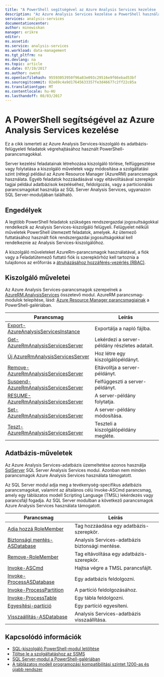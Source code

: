 ```yaml
---
title: "A PowerShell segítségével az Azure Analysis Services kezelése |} Microsoft Docs"
description: "Az Azure Analysis Services kezelése a PowerShell használatával."
services: analysis-services
documentationcenter: 
author: minewiskan
manager: erikre
editor: 
ms.assetid: 
ms.service: analysis-services
ms.workload: data-management
ms.tgt_pltfrm: na
ms.devlang: na
ms.topic: article
ms.date: 07/19/2017
ms.author: owend
ms.openlocfilehash: 95593053950f96a83e093c29516e9f66ebad53bf
ms.sourcegitcommit: 02e69c4a9d17645633357fe3d46677c2ff22c85a
ms.translationtype: MT
ms.contentlocale: hu-HU
ms.lasthandoff: 08/03/2017
---
```

# <a name="manage-azure-analysis-services-with-powershell"></a>A PowerShell segítségével az Azure Analysis Services kezelése

Ez a cikk ismerteti az Azure Analysis Services-kiszolgáló és adatbázis-felügyeleti feladatok végrehajtásához használt PowerShell-parancsmagokkal. 

Server kezelési feladatainak létrehozása kiszolgáló törlése, felfüggesztése vagy folytatása a kiszolgáló műveletek vagy módosítása a szolgáltatási szint (réteg) például az Azure Resource Manager (AzureRM) parancsmagok használata. Egyéb feladatok hozzáadásával vagy eltávolításával szerepkör tagjai például adatbázisok kezeléséhez, feldolgozás, vagy a particionálás parancsmagokat használja az SQL Server Analysis Services, ugyanazon SQL Server-moduljában található.

## <a name="permissions"></a>Engedélyek
A legtöbb PowerShell feladatok szükséges rendszergazdai jogosultságokkal rendelkezik az Analysis Services-kiszolgáló felügyeli. Felügyelet nélküli műveletek PowerShell ütemezett feladatok, amelyek. Az ütemező futtatásához használt fiók rendszergazdai jogosultságokkal kell rendelkeznie az Analysis Services-kiszolgálóhoz. 

A kiszolgáló műveleteket AzureRm-parancsmagok használatával, a fiók vagy a Feladatütemező futtató fiók is szerepkörhöz kell tartoznia a tulajdonos az erőforrás a [átruházásához hozzáférés-vezérlés (RBAC)](../active-directory/role-based-access-control-what-is.md). 

## <a name="server-operations"></a>Kiszolgáló műveletei 
Az Azure Analysis Services-parancsmagok szerepelnek a [AzureRM.AnalysisServices](https://www.powershellgallery.com/packages/AzureRM.AnalysisServices) összetevő modul. AzureRM parancsmag-modulok telepítése, lásd: [Azure Resource Manager parancsmagjainak](/powershell/azure/overview) a PowerShell-galériában.

|Parancsmag|Leírás| 
|------------|-----------------| 
|[Export-AzureAnalysisServicesInstance](/powershell/module/azurerm.analysisservices/export-azureanalysisservicesinstancelog)|Exportálja a napló fájlba.| 
|[Get-AzureRmAnalysisServicesServer](/powershell/module/azurerm.analysisservices/get-azurermanalysisservicesserver)|Lekérdezi a server-példány részletes adatait.|  
|[Új AzureRmAnalysisServicesServer](/powershell/module/azurerm.analysisservices/new-azurermanalysisservicesserver)|Hoz létre egy kiszolgálópéldányt.|
|[Remove-AzureRmAnalysisServicesServer](/powershell/module/azurerm.analysisservices/remove-azurermanalysisservicesserver)|Eltávolítja a server-példányt.|  
|[Suspend-AzureRmAnalysisServicesServer](/powershell/module/azurerm.analysisservices/suspend-azurermanalysisservicesserver)|Felfüggeszti a server-példányt.| 
|[RESUME-AzureRmAnalysisServicesServer](/powershell/module/azurerm.analysisservices/resume-azurermanalysisservicesserver)|A server-példány folytatja.|  
|[Set-AzureRmAnalysisServicesServer](/powershell/module/azurerm.analysisservices/set-azurermanalysisservicesserver)|A server-példány módosítása.|   
|[Teszt-AzureRmAnalysisServicesServer](/powershell/module/azurerm.analysisservices/test-azurermanalysisservicesserver)|Teszteli a kiszolgálópéldány megléte.| 

## <a name="database-operations"></a>Adatbázis-műveletek

Az Azure Analysis Services-adatbázis üzemeltetése azonos használja [SqlServer](https://www.powershellgallery.com/packages/SqlServer) SQL Server Analysis Services modul. Azonban nem minden parancsmagok Azure Analysis Services használata támogatott. 

Az SQL Server modul adja meg a tevékenység-specifikus adatbázis parancsmagokat, valamint az általános célú Invoke-ASCmd parancsmag, amely egy táblázatos modell Scripting Language (TMSL) lekérdezés vagy parancsfájl fogadja. Az SQL Server modulban a következő parancsmagok Azure Analysis Services használata támogatott.

  
|Parancsmag|Leírás|
|------------|-----------------| 
|[Adja hozzá RoleMember](https://msdn.microsoft.com/library/hh510167.aspx)|Tag hozzáadása egy adatbázis-szerepkör.| 
|[Biztonsági mentés-ASDatabase](https://docs.microsoft.com/sql/analysis-services/powershell/backup-asdatabase-cmdlet)|Analysis Services-adatbázis biztonsági mentése.|  
|[Remove-RoleMember](https://msdn.microsoft.com/library/hh510173.aspx)|Tag eltávolítása egy adatbázis-szerepkör.|   
|[Invoke-ASCmd](https://msdn.microsoft.com/library/hh479579.aspx)|Hajtsa végre a TMSL parancsfájlt.|
|[Invoke-ProcessASDatabase](https://msdn.microsoft.com/library/mt651773.aspx)|Egy adatbázis feldolgozni.|  
|[Invoke-ProcessPartition](https://msdn.microsoft.com/library/hh510164.aspx)|A partíció feldolgozásához.| 
|[Invoke-ProcessTable](https://msdn.microsoft.com/library/mt651774.aspx)|Egy tábla feldolgozni.|  
|[Egyesítési-partíció](https://msdn.microsoft.com/library/hh479576.aspx)|Egy partíció egyesíteni.|  
|[Visszaállítás-ASDatabase](https://docs.microsoft.com/sql/analysis-services/powershell/restore-asdatabase-cmdlet)|Analysis Services-adatbázis visszaállítása.| 
  

## <a name="related-information"></a>Kapcsolódó információk

* [SQL-kiszolgáló PowerShell-modul letöltése](https://docs.microsoft.com/sql/ssms/download-sql-server-ps-module)   
* [Töltse le a szolgáltatáshoz az SSMS](https://docs.microsoft.com/sql/ssms/download-sql-server-management-studio-ssms)   
* [SQL Server-modul a PowerShell-galériában](https://www.powershellgallery.com/packages/SqlServer)    
* [A táblázatos modell programozási kompatibilitási szintet 1200-as és újabb rendszer](https://msdn.microsoft.com/library/mt712541.aspx)
